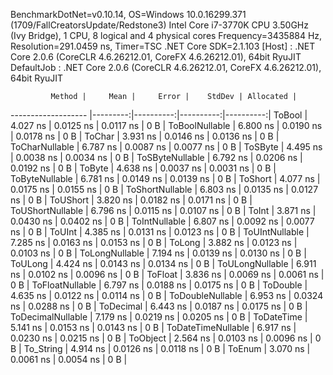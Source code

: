
BenchmarkDotNet=v0.10.14, OS=Windows 10.0.16299.371 (1709/FallCreatorsUpdate/Redstone3)
Intel Core i7-3770K CPU 3.50GHz (Ivy Bridge), 1 CPU, 8 logical and 4 physical cores
Frequency=3435884 Hz, Resolution=291.0459 ns, Timer=TSC
.NET Core SDK=2.1.103
  [Host]     : .NET Core 2.0.6 (CoreCLR 4.6.26212.01, CoreFX 4.6.26212.01), 64bit RyuJIT
  DefaultJob : .NET Core 2.0.6 (CoreCLR 4.6.26212.01, CoreFX 4.6.26212.01), 64bit RyuJIT


             Method |     Mean |     Error |    StdDev | Allocated |
------------------- |---------:|----------:|----------:|----------:|
             ToBool | 4.027 ns | 0.0125 ns | 0.0117 ns |       0 B |
     ToBoolNullable | 6.800 ns | 0.0190 ns | 0.0178 ns |       0 B |
             ToChar | 3.931 ns | 0.0146 ns | 0.0136 ns |       0 B |
     ToCharNullable | 6.787 ns | 0.0087 ns | 0.0077 ns |       0 B |
            ToSByte | 4.495 ns | 0.0038 ns | 0.0034 ns |       0 B |
    ToSByteNullable | 6.792 ns | 0.0206 ns | 0.0192 ns |       0 B |
             ToByte | 4.638 ns | 0.0037 ns | 0.0031 ns |       0 B |
     ToByteNullable | 6.781 ns | 0.0149 ns | 0.0139 ns |       0 B |
            ToShort | 4.077 ns | 0.0175 ns | 0.0155 ns |       0 B |
    ToShortNullable | 6.803 ns | 0.0135 ns | 0.0127 ns |       0 B |
           ToUShort | 3.820 ns | 0.0182 ns | 0.0171 ns |       0 B |
   ToUShortNullable | 6.796 ns | 0.0115 ns | 0.0107 ns |       0 B |
              ToInt | 3.871 ns | 0.0430 ns | 0.0402 ns |       0 B |
      ToIntNullable | 6.807 ns | 0.0092 ns | 0.0077 ns |       0 B |
             ToUInt | 4.385 ns | 0.0131 ns | 0.0123 ns |       0 B |
     ToUIntNullable | 7.285 ns | 0.0163 ns | 0.0153 ns |       0 B |
             ToLong | 3.882 ns | 0.0123 ns | 0.0103 ns |       0 B |
     ToLongNullable | 7.194 ns | 0.0139 ns | 0.0130 ns |       0 B |
            ToULong | 4.424 ns | 0.0143 ns | 0.0134 ns |       0 B |
    ToULongNullable | 6.911 ns | 0.0102 ns | 0.0096 ns |       0 B |
            ToFloat | 3.836 ns | 0.0069 ns | 0.0061 ns |       0 B |
    ToFloatNullable | 6.797 ns | 0.0188 ns | 0.0175 ns |       0 B |
           ToDouble | 4.635 ns | 0.0122 ns | 0.0114 ns |       0 B |
   ToDoubleNullable | 6.953 ns | 0.0324 ns | 0.0288 ns |       0 B |
          ToDecimal | 6.443 ns | 0.0187 ns | 0.0175 ns |       0 B |
  ToDecimalNullable | 7.179 ns | 0.0219 ns | 0.0205 ns |       0 B |
         ToDateTime | 5.141 ns | 0.0153 ns | 0.0143 ns |       0 B |
 ToDateTimeNullable | 6.917 ns | 0.0230 ns | 0.0215 ns |       0 B |
           ToObject | 2.564 ns | 0.0103 ns | 0.0096 ns |       0 B |
          To_String | 4.914 ns | 0.0126 ns | 0.0118 ns |       0 B |
             ToEnum | 3.070 ns | 0.0061 ns | 0.0054 ns |       0 B |
